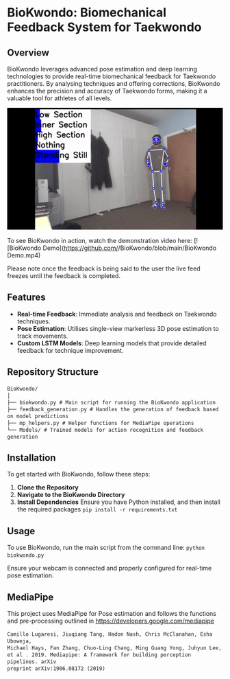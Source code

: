 # BioKwondo: Biomechanical Feedback System for Taekwondo

## Overview
BioKwondo leverages advanced pose estimation and deep learning technologies to provide real-time biomechanical feedback for Taekwondo practitioners. By analysing techniques and offering corrections, BioKwondo enhances the precision and accuracy of Taekwondo forms, making it a valuable tool for athletes of all levels.

![BioKwondo GIF](https://github.com/ihussain0910/BioKwondo/blob/main/BioKwondo%20Demo%20GIF.gif)

To see BioKwondo in action, watch the demonstration video here:
[![BioKwondo Demo](https://github.com/<username>/BioKwondo/blob/main/BioKwondo Demo.mp4)

Please note once the feedback is being said to the user the live feed freezes until the feedback is completed.
## Features
- **Real-time Feedback**: Immediate analysis and feedback on Taekwondo techniques.
- **Pose Estimation**: Utilises single-view markerless 3D pose estimation to track movements.
- **Custom LSTM Models**: Deep learning models that provide detailed feedback for technique improvement.

## Repository Structure
```
BioKwondo/
│
├── biokwondo.py # Main script for running the BioKwondo application
├── feedback_generation.py # Handles the generation of feedback based on model predictions
├── mp_helpers.py # Helper functions for MediaPipe operations
└── Models/ # Trained models for action recognition and feedback generation
```

## Installation
To get started with BioKwondo, follow these steps:

1. **Clone the Repository**
2. **Navigate to the BioKwondo Directory**
3. **Install Dependencies**
Ensure you have Python installed, and then install the required packages
```pip install -r requirements.txt```


## Usage
To use BioKwondo, run the main script from the command line:
```python biokwondo.py```

Ensure your webcam is connected and properly configured for real-time pose estimation.

## MediaPipe

This project uses MediaPipe for Pose estimation and follows the functions and pre-processing outlined in https://developers.google.com/mediapipe

```
Camillo Lugaresi, Jiuqiang Tang, Hadon Nash, Chris McClanahan, Esha Uboweja,
Michael Hays, Fan Zhang, Chuo-Ling Chang, Ming Guang Yong, Juhyun Lee,
et al . 2019. Mediapipe: A framework for building perception pipelines. arXiv
preprint arXiv:1906.08172 (2019)
```
